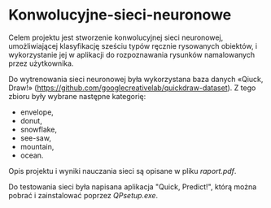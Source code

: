 # Konwolucyjne-sieci-neuronowe

Celem projektu jest stworzenie konwolucyjnej sieci neuronowej, umożliwiającej klasyfikację sześciu typów ręcznie rysowanych obiektów, i wykorzystanie jej w aplikacji do rozpoznawania rysunków namalowanych przez użytkownika.

Do wytrenowania sieci neuronowej była wykorzystana baza danych «Qiuck, Draw!» (https://github.com/googlecreativelab/quickdraw-dataset). Z tego zbioru były wybrane następne kategorię:
* envelope,
* donut,
* snowflake,
* see-saw,
* mountain,
* ocean.

Opis projektu i wyniki nauczania sieci są opisane w pliku _raport.pdf_.

Do testowania sieci była napisana aplikacja "Quick, Predict!", którą można pobrać i zainstalować poprzez _QPsetup.exe_.
